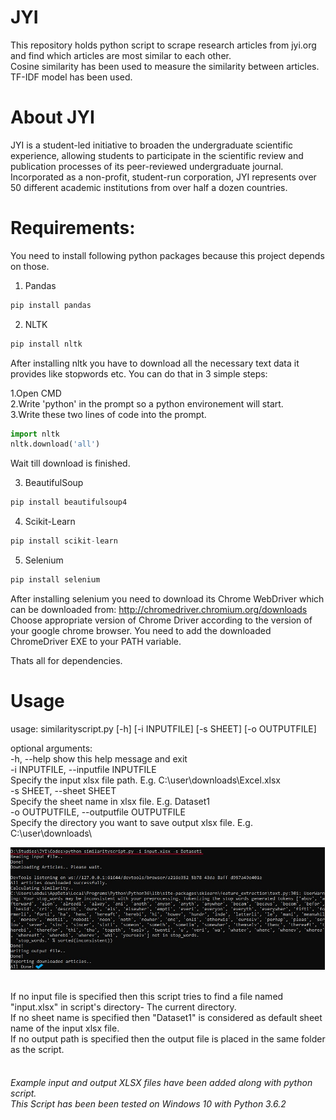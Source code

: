 # JYI

This repository holds python script to scrape research articles from jyi.org and find which articles are most similar to each other. <br/>
Cosine similarity has been used to measure the similarity between articles. TF-IDF model has been used. 

# About JYI

JYI is a student-led initiative to broaden the undergraduate scientific experience, allowing students to participate in the scientific review and publication processes of its peer-reviewed undergraduate journal. Incorporated as a non-profit, student-run corporation, JYI represents over 50 different academic institutions from over half a dozen countries.

# Requirements:
You need to install following python packages because this project depends on those. 

 1. Pandas
```python
pip install pandas
```
 2. NLTK 
```python
pip install nltk
```
After installing nltk you have to download all the necessary text data it provides like stopwords etc.
You can do that in 3 simple steps:

1.Open CMD <br/>
2.Write 'python' in the prompt so a python environement will start. <br/>
3.Write these two lines of code into the prompt. 

```python
import nltk
nltk.download('all')
```
Wait till download is finished.

 3. BeautifulSoup
```python
pip install beautifulsoup4
```
 4. Scikit-Learn
```python
pip install scikit-learn
```
 5. Selenium
```python
pip install selenium
```
After installing selenium you need to download its Chrome WebDriver which can be downloaded from:
http://chromedriver.chromium.org/downloads
Choose appropriate version of Chrome Driver according to the version of your google chrome browser. 
You need to add the downloaded ChromeDriver EXE to your PATH variable. 

Thats all for dependencies.

# Usage

usage: similarityscript.py [-h] [-i INPUTFILE] [-s SHEET] [-o OUTPUTFILE]

optional arguments: <br/> -h, --help show this help message and exit <br/> -i INPUTFILE, --inputfile INPUTFILE <br/> Specify the input xlsx file path. E.g. C:\user\downloads\Excel.xlsx <br/> -s SHEET, --sheet SHEET <br/> Specify the sheet name in xlsx file. E.g. Dataset1  <br/> -o OUTPUTFILE, --outputfile OUTPUTFILE <br/> Specify the directory you want to save output xlsx file. E.g. C:\user\downloads\

![](img/Example%20Usage.jpg)

<br/>
If no input file is specified then this script tries to find a file named "input.xlsx" in script's directory- The current directory. <br/>
If no sheet name is specified then "Dataset1" is considered as default sheet name of the input xlsx file. <br/>
If no output path is specified then the output file is placed in the same folder as the script. <br/>
<br/>

###### Example input and output XLSX files have been added along with python script. <br/> This Script has been been tested on Windows 10 with Python 3.6.2 


